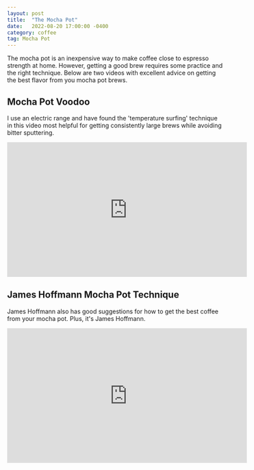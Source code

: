 ```yaml
---
layout: post
title:  "The Mocha Pot"
date:   2022-08-20 17:00:00 -0400
category: coffee
tag: Mocha Pot
---
```



The mocha pot is an inexpensive way to make coffee close to espresso strength at home. However, getting a good brew requires some practice and the right technique. Below are two videos with excellent advice on getting the best flavor from you mocha pot brews. 

## Mocha Pot Voodoo
I use an electric range and have found the 'temperature surfing' technique in this video most helpful for getting consistently large brews while avoiding bitter sputtering.
<iframe width="560" height="315" src="https://www.youtube-nocookie.com/embed/u-PeYeiqPLU" title="YouTube video player" frameborder="0" allow="accelerometer; autoplay; clipboard-write; encrypted-media; gyroscope; picture-in-picture" allowfullscreen></iframe>

## James Hoffmann Mocha Pot Technique
James Hoffmann also has good suggestions for how to get the best coffee from your mocha pot. Plus, it's James Hoffmann. 
<iframe width="560" height="315" src="https://www.youtube-nocookie.com/embed/BfDLoIvb0w4" title="YouTube video player" frameborder="0" allow="accelerometer; autoplay; clipboard-write; encrypted-media; gyroscope; picture-in-picture" allowfullscreen></iframe>
